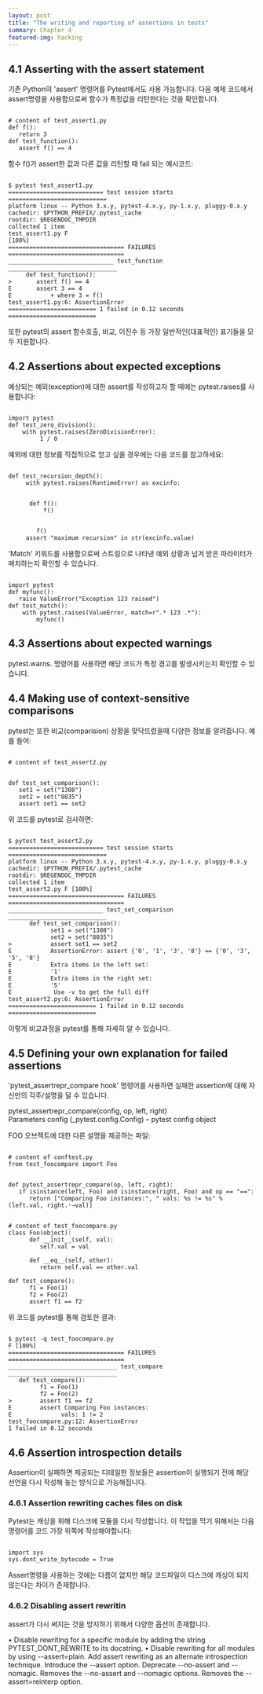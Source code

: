 ```yaml
---
layout: post
title: "The writing and reporting of assertions in tests"
summary: Chapter 4
featured-img: hacking
---
```


## 4.1 Asserting with the assert statement

기존 Python의 'assert' 명령어를 Pytest에서도 사용 가능합니다.
다음 예제 코드에서 assert명령을 사용함으로써 함수가 특정값을 리턴한다는 것을 확인합니다.

<pre><code>
# content of test_assert1.py
def f():
   return 3
def test_function():
   assert f() == 4
</code></pre>

함수 f()가 assert한 값과 다른 값을 리턴할 때 fail 되는 예시코드:
<pre><code>
$ pytest test_assert1.py
=========================== test session starts ============================
platform linux -- Python 3.x.y, pytest-4.x.y, py-1.x.y, pluggy-0.x.y
cachedir: $PYTHON_PREFIX/.pytest_cache
rootdir: $REGENDOC_TMPDIR
collected 1 item
test_assert1.py F                                                     [100%]
================================= FAILURES =================================
______________________________ test_function _______________________________
     def test_function():
>       assert f() == 4
E       assert 3 == 4
E           + where 3 = f()
test_assert1.py:6: AssertionError
========================= 1 failed in 0.12 seconds =========================
</code></pre>

또한 pytest의 assert 함수호출, 비교, 이진수 등 가장 일반적인(대표적인) 표기들을 모두 지원합니다. 



## 4.2 Assertions about expected exceptions
예상되는 예외(exception)에 대한 assert를 작성하고자 할 때에는 pytest.raises를 사용합니다:
<pre><code>
import pytest
def test_zero_division():
    with pytest.raises(ZeroDivisionError):
         1 / 0
</code></pre>

예외에 대한 정보를 직접적으로 얻고 싶을 경우에는 다음 코드를 참고하세요:
<pre><code>
def test_recursion_depth():
     with pytest.raises(RuntimeError) as excinfo:
     <br>
      def f():
          f()
          <br>
        f()
     assert "maximum recursion" in str(excinfo.value)
</code></pre>

'Match' 키워드를 사용함으로써 스트링으로 나타낸 예외 상황과 넘겨 받은 파라미터가 매치하는지 확인할 수 있습니다.
<pre><code>
import pytest
def myfunc():
   raise ValueError("Exception 123 raised")
def test_match():
    with pytest.raises(ValueError, match=r".* 123 .*"):
        myfunc()
</code></pre>



## 4.3 Assertions about expected warnings
pytest.warns. 명령어를 사용하면 해당 코드가 특정 경고를 발생시키는지 확인할 수 있습니다.


## 4.4 Making use of context-sensitive comparisons
pytest는 또한 비교(comparision) 상황을 맞닥뜨렸을때 다양한 정보를 알려줍니다. 예를 들어:
<pre><code>
# content of test_assert2.py
<br>
def test_set_comparison():
   set1 = set("1308")
   set2 = set("8035")
   assert set1 == set2
</code></pre>

위 코드를 pytest로 검사하면:
<pre><code>
$ pytest test_assert2.py
=========================== test session starts ============================
platform linux -- Python 3.x.y, pytest-4.x.y, py-1.x.y, pluggy-0.x.y
cachedir: $PYTHON_PREFIX/.pytest_cache
rootdir: $REGENDOC_TMPDIR
collected 1 item
test_assert2.py F [100%]
================================= FAILURES =================================
___________________________ test_set_comparison ____________________________
      def test_set_comparison():
            set1 = set("1308")
            set2 = set("8035")
>           assert set1 == set2
E           AssertionError: assert {'0', '1', '3', '8'} == {'0', '3', '5', '8'}
E           Extra items in the left set:
E           '1'
E           Extra items in the right set:
E           '5'
E            Use -v to get the full diff
test_assert2.py:6: AssertionError
========================= 1 failed in 0.12 seconds =========================
</code></pre>

이렇게 비교과정을 pytest를 통해 자세히 알 수 있습니다.


## 4.5 Defining your own explanation for failed assertions
'pytest_assertrepr_compare hook' 명령어를 사용하면 실패한 assertion에 대해 자신만의 각주/설명을 달 수 있습니다.

pytest_assertrepr_compare(config, op, left, right)
<br>
      Parameters config (_pytest.config.Config) – pytest config object
 
FOO 오브젝트에 대한 다른 설명을 제공하는 파일:
<pre><code>
# content of conftest.py
from test_foocompare import Foo


def pytest_assertrepr_compare(op, left, right):
   if isinstance(left, Foo) and isinstance(right, Foo) and op == "==":
      return ["Comparing Foo instances:", " vals: %s != %s" % (left.val, right.˓→val)]
</code></pre>

<pre><code>
# content of test_foocompare.py
class Foo(object):
      def __init__(self, val):
         self.val = val
         
      def __eq__(self, other):
         return self.val == other.val
         
def test_compare():
      f1 = Foo(1)
      f2 = Foo(2)
      assert f1 == f2
</code></pre>

위 코드를 pytest를 통해 검토한 결과:
<pre><code>
$ pytest -q test_foocompare.py
F [100%]
================================= FAILURES =================================
_______________________________ test_compare _______________________________
   def test_compare():
         f1 = Foo(1)
         f2 = Foo(2)
>        assert f1 == f2
E        assert Comparing Foo instances:
E              vals: 1 != 2
test_foocompare.py:12: AssertionError
1 failed in 0.12 seconds
</code></pre>

## 4.6 Assertion introspection details
Assertion이 실패하면 제공되는 디테일한 정보들은 assertion이 실행되기 전에 해당 선언을 다시 작성해 놓는 방식으로 가능해집니다.


### 4.6.1 Assertion rewriting caches files on disk
Pytest는 캐싱을 위해 디스크에 모듈을 다시 작성합니다. 이 작업을 막기 위해서는 다음 명령어를 코드 가장 위쪽에 작성해야합니다:

<pre><code>
import sys
sys.dont_write_bytecode = True
</code></pre>

Assert명령을 사용하는 것에는 다름이 없지만 해당 코드파일이 디스크에 캐싱이 되지 않는다는 차이가 존재합니다.


### 4.6.2 Disabling assert rewritin
assert가 다시 써지는 것을 방지하기 위해서 다양한 옵션이 존재합니다.

• Disable rewriting for a specific module by adding the string PYTEST_DONT_REWRITE to its docstring.
• Disable rewriting for all modules by using --assert=plain.
Add assert rewriting as an alternate introspection technique.
Introduce the --assert option. Deprecate --no-assert and --nomagic.
Removes the --no-assert and --nomagic options. Removes the --assert=reinterp
option.

